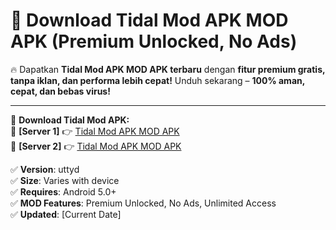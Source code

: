 # 🚀 Download Tidal Mod APK MOD APK (Premium Unlocked, No Ads)  

🔥 Dapatkan **Tidal Mod APK MOD APK terbaru** dengan **fitur premium gratis, tanpa iklan, dan performa lebih cepat!** Unduh sekarang – **100% aman, cepat, dan bebas virus!**  

---


🔽 **Download Tidal Mod APK:**  
🔹 **[Server 1]** 👉 [Tidal Mod APK MOD APK](https://apkcomod.com?title=Tidal_Mod_APK)  
🔹 **[Server 2]** 👉 [Tidal Mod APK MOD APK](https://apkcomod.com?title=Tidal_Mod_APK)  


✅ **Version**: uttyd  
✅ **Size**: Varies with device  
✅ **Requires**: Android 5.0+  
✅ **MOD Features**: Premium Unlocked, No Ads, Unlimited Access  
✅ **Updated**: [Current Date]  